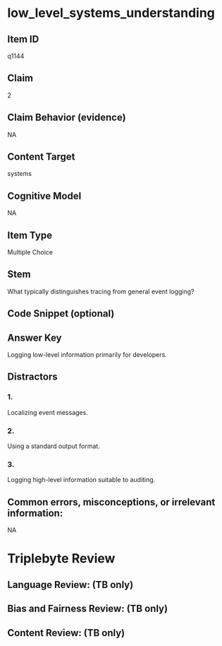 # low_level_systems_understanding

## Item ID
q1144

## Claim
2

## Claim Behavior (evidence)
NA

## Content Target
systems

## Cognitive Model
NA

## Item Type
Multiple Choice

## Stem
What typically distinguishes tracing from general event logging?

## Code Snippet (optional)


## Answer Key
Logging low-level information primarily for developers.

## Distractors

### 1.
Localizing event messages.

### 2.
Using a standard output format.

### 3.
Logging high-level information suitable to auditing.

## Common errors, misconceptions, or irrelevant information:
NA

# Triplebyte Review


## Language Review: (TB only)


## Bias and Fairness Review: (TB only)


## Content Review: (TB only)

